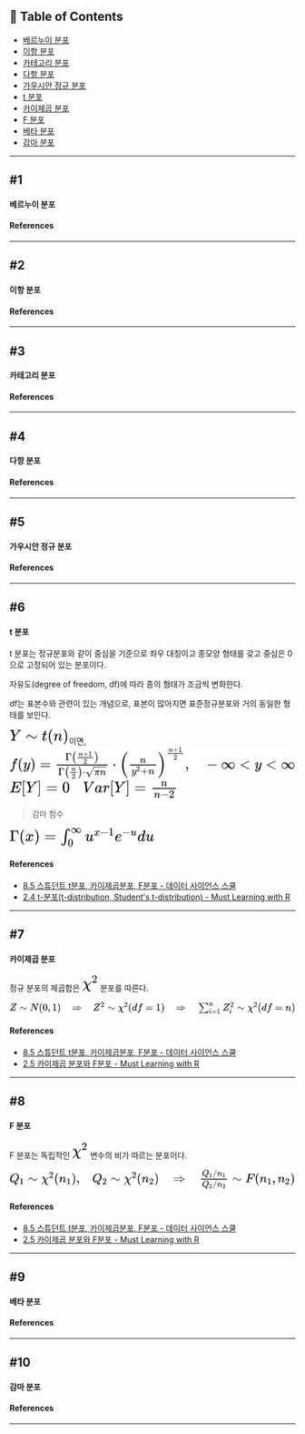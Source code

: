 ## 📝 Table of Contents

- [베르누이 분포](#1)
- [이항 분포](#2)
- [카테고리 분포](#3)
- [다항 분포](#4)
- [가우시안 정규 분포](#5)
- [t 분포](#6)
- [카이제곱 분포](#7)
- [F 분포](#8)
- [베타 분포](#9)
- [감마 분포](#10)

---

## #1

#### 베르누이 분포

#### References

---

## #2

#### 이항 분포

#### References

---

## #3

#### 카테고리 분포

#### References

---

## #4

#### 다항 분포

#### References

---

## #5

#### 가우시안 정규 분포

#### References

---

## #6

#### t 분포

t 분포는 정규분포와 같이 중심을 기준으로 좌우 대칭이고 종모양 형태를 갖고 중심은 0으로 고정되어 있는 분포이다.

자유도(degree of freedom, df)에 따라 종의 형태가 조금씩 변화한다.

df는 표본수와 관련이 있는 개념으로, 표본이 많아지면 표준정규분포와 거의 동일한 형태를 보인다.

<!-- $Y \sim t(n)$ --> <img style="transform: translateY(0.1em); background: white;" src="../images/adc/deep-learning/fLtEVp8ASo.svg">이면,
<br>
<!-- $f(y) = \frac{\Gamma\left(\frac{n+1}{2}\right)}{\Gamma\left(\frac{n}{2}\right)\cdot\sqrt{\pi n}}\cdot\left(\frac{n}{y^2+n}\right)^{\frac{n+1}{2}},\;\;\;-\infty < y < \infty$ --> <img style="transform: translateY(0.1em); background: white;" src="../images/adc/deep-learning/etNwUJGoHh.svg">
<br>
<!-- $E[Y] = 0\;\;\;Var[Y] = \frac{n}{n-2}$ --> <img style="transform: translateY(0.1em); background: white;" src="../images/adc/deep-learning/TZLEIjrSEx.svg">

> 감마 함수

<!-- $\Gamma(x) = \int_{0}^{\infty}u^{x-1}e^{-u}du$ --> <img style="transform: translateY(0.1em); background: white;" src="../images/adc/deep-learning/dFlfgEP1px.svg">

#### References

- [8.5 스튜던트 t분포, 카이제곱분포, F분포 - 데이터 사이언스 스쿨](https://datascienceschool.net/02%20mathematics/08.05%20%EC%8A%A4%ED%8A%9C%EB%8D%98%ED%8A%B8%20t%EB%B6%84%ED%8F%AC,%20%EC%B9%B4%EC%9D%B4%EC%A0%9C%EA%B3%B1%EB%B6%84%ED%8F%AC,%20F%EB%B6%84%ED%8F%AC.html)
- [2.4 t-분포(t-distribution, Student's t-distribution) - Must Learning with R](https://wikidocs.net/34009)

---

## #7

#### 카이제곱 분포

정규 분포의 제곱합은 <!-- $\chi^2$ --> <img style="transform: translateY(0.1em); background: white;" src="../images/adc/deep-learning/HDjWnZkXVW.svg"> 분포를 따른다.
<br>
<!-- $Z \sim N(0, 1)\;\;\;\Rightarrow\;\;\;Z^2 \sim \chi^2(df=1)\;\;\;\Rightarrow\;\;\;\sum_{i=1}^{n}Z^2_i \sim \chi^2(df=n)$ --> <img style="transform: translateY(0.1em); background: white;" src="../images/adc/deep-learning/4FR6NRzuCY.svg">

#### References

- [8.5 스튜던트 t분포, 카이제곱분포, F분포 - 데이터 사이언스 스쿨](https://datascienceschool.net/02%20mathematics/08.05%20%EC%8A%A4%ED%8A%9C%EB%8D%98%ED%8A%B8%20t%EB%B6%84%ED%8F%AC,%20%EC%B9%B4%EC%9D%B4%EC%A0%9C%EA%B3%B1%EB%B6%84%ED%8F%AC,%20F%EB%B6%84%ED%8F%AC.html)
- [2.5 카이제곱 분포와 F분포 - Must Learning with R](https://wikidocs.net/34010)

---

## #8

#### F 분포

F 분포는 독립적인 <!-- $\chi^2$ --> <img style="transform: translateY(0.1em); background: white;" src="../images/adc/deep-learning/WGpBUWxpfr.svg"> 변수의 비가 따르는 분포이다.
<br>
<!-- $Q_1 \sim \chi^2(n_1),\;\;\;Q_2 \sim \chi^2(n_2)\;\;\;\Rightarrow\;\;\;\frac{Q_1/n_1}{Q_2/n_2} \sim F(n_1, n_2)$ --> <img style="transform: translateY(0.1em); background: white;" src="../images/adc/deep-learning/1ushumHHBo.svg">

#### References

- [8.5 스튜던트 t분포, 카이제곱분포, F분포 - 데이터 사이언스 스쿨](https://datascienceschool.net/02%20mathematics/08.05%20%EC%8A%A4%ED%8A%9C%EB%8D%98%ED%8A%B8%20t%EB%B6%84%ED%8F%AC,%20%EC%B9%B4%EC%9D%B4%EC%A0%9C%EA%B3%B1%EB%B6%84%ED%8F%AC,%20F%EB%B6%84%ED%8F%AC.html)
- [2.5 카이제곱 분포와 F분포 - Must Learning with R](https://wikidocs.net/34010)

---

## #9

#### 베타 분포

#### References

---

## #10

#### 감마 분포

#### References

---
